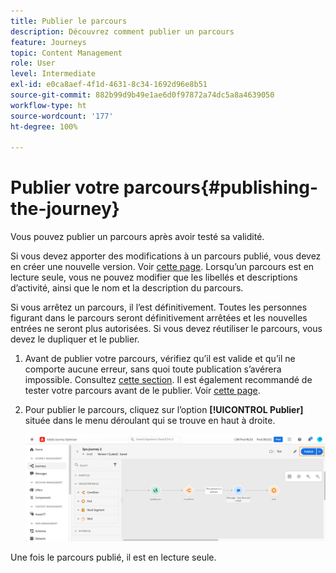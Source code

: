 ```yaml
---
title: Publier le parcours
description: Découvrez comment publier un parcours
feature: Journeys
topic: Content Management
role: User
level: Intermediate
exl-id: e0ca8aef-4f1d-4631-8c34-1692d96e8b51
source-git-commit: 882b99d9b49e1ae6d0f97872a74dc5a8a4639050
workflow-type: ht
source-wordcount: '177'
ht-degree: 100%

---
```


# Publier votre parcours{#publishing-the-journey}

Vous pouvez publier un parcours après avoir testé sa validité.

Si vous devez apporter des modifications à un parcours publié, vous devez en créer une nouvelle version. Voir [cette page](../building-journeys/journey-versions.md). Lorsqu’un parcours est en lecture seule, vous ne pouvez modifier que les libellés et descriptions d’activité, ainsi que le nom et la description du parcours.

Si vous arrêtez un parcours, il l’est définitivement. Toutes les personnes figurant dans le parcours seront définitivement arrêtées et les nouvelles entrées ne seront plus autorisées. Si vous devez réutiliser le parcours, vous devez le dupliquer et le publier.

1. Avant de publier votre parcours, vérifiez qu’il est valide et qu’il ne comporte aucune erreur, sans quoi toute publication s’avérera impossible. Consultez [cette section](../building-journeys/troubleshooting.md#checking-for-errors-before-testing). Il est également recommandé de tester votre parcours avant de le publier. Voir [cette page](../building-journeys/testing-the-journey.md).
1. Pour publier le parcours, cliquez sur l’option **[!UICONTROL Publier]** située dans le menu déroulant qui se trouve en haut à droite.

   ![](assets/journeyuc1_18.png)

Une fois le parcours publié, il est en lecture seule.
